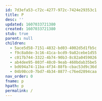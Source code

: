 ```yaml
---
id: 7d3efa53-c72c-4277-972c-7424e29353c1
title: P
desc: ''
updated: 1607033721380
created: 1607033721380
stub: true
parent: null
children:
  - 5ace5d58-7151-4832-bd03-4002d5d1fb5c
  - f9c8a8de-3c16-41ca-bcd9-9a82cebe1d55
  - c017b744-3322-4b74-90b3-8c82a0459026
  - ab4dee95-803f-48c0-9eab-460bdab35be5
  - bd694a74-11ba-4f34-88fb-cbac53d9c36d
  - 04b98cc0-7bd7-4b34-8877-c76ed2894caa
nav_order: 0
fname: p
hpath: p
permalink: /
---
```



